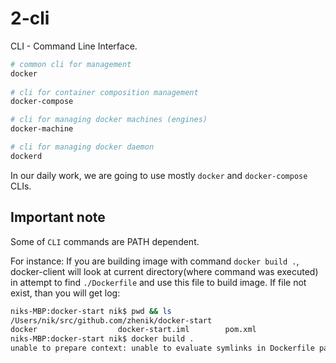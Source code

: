 # 2-cli
CLI - Command Line Interface.

```bash
# common cli for management
docker
  
# cli for container composition management 
docker-compose

# cli for managing docker machines (engines)
docker-machine

# cli for managing docker daemon
dockerd
```

In our daily work, we are going to use mostly `docker` and `docker-compose` CLIs.

## Important note
Some of `CLI` commands are PATH dependent.

For instance: If you are building image with command `docker build .`, 
docker-client will look at current directory(where command was executed) in attempt to find `./Dockerfile` and use this file to build image.
If file not exist, than you will get log:
```bash
niks-MBP:docker-start nik$ pwd && ls
/Users/nik/src/github.com/zhenik/docker-start
docker                  docker-start.iml        pom.xml                 src
niks-MBP:docker-start nik$ docker build .
unable to prepare context: unable to evaluate symlinks in Dockerfile path: lstat /Users/nik/src/github.com/zhenik/docker-start/Dockerfile: no such file or directory
``` 

